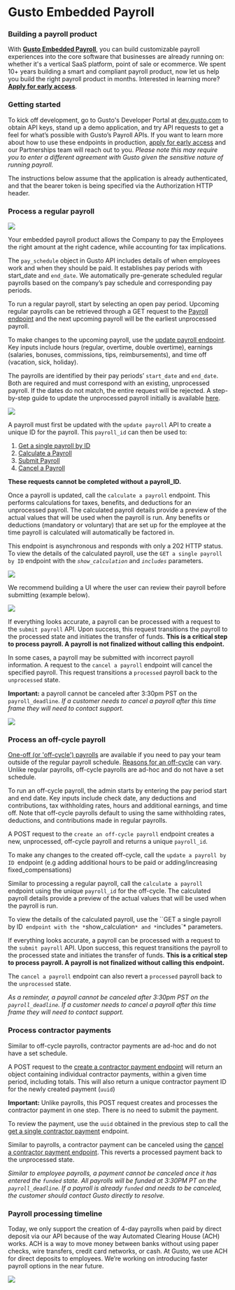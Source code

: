 # Gusto Embedded Payroll

### Building a payroll product

With **[Gusto Embedded Payroll](https://gusto.com/embedded-payroll)**, you can build customizable payroll experiences into the core software that businesses are already running on: whether it's a vertical SaaS platform, point of sale or ecommerce. We spent 10+ years building a smart and compliant payroll product, now let us help you build the right payroll product in months. Interested in learning more? [**Apply for early access**](https://gusto-embedded-payroll.typeform.com/to/iomAQIj3?utm_source=docs).

### Getting started

To kick off development, go to Gusto's Developer Portal at [dev.gusto.com](https://dev.gusto.com/) to obtain API keys, stand up a demo application, and try API requests to get a feel for what’s possible with Gusto’s Payroll APIs. If you want to learn more about how to use these endpoints in production, [apply for early access](https://gusto-embedded-payroll.typeform.com/to/iomAQIj3?utm_source=docs) and our Partnerships team will reach out to you. *Please note this may require you to enter a different agreement with Gusto given the sensitive nature of running payroll.*

The instructions below assume that the application is already authenticated, and that the bearer token is being specified via the Authorization HTTP header.

### Process a regular payroll
![](../../assets/images/payroll-flow.png)

Your embedded payroll product allows the Company to pay the Employees the right amount at the right cadence, while accounting for tax implications.

The `pay_schedule` object in Gusto API includes details of when employees work and when they should be paid. It establishes pay periods with start_date and `end_date`. We automatically pre-generate scheduled regular payrolls based on the company’s pay schedule and corresponding pay periods.

To run a regular payroll, start by selecting an open pay period. Upcoming regular payrolls can be retrieved through a GET request to the [Payroll endpoint](https://docs.gusto.com/docs/api/reference/Gusto-API.v1.yaml/paths/~1v1~1companies~1%7Bcompany_id%7D~1payrolls/get) and the next upcoming payroll will be the earliest unprocessed payroll.

To make changes to the upcoming payroll, use the [update payroll endpoint](https://docs.gusto.com/docs/api/reference/Gusto-API.v1.yaml/paths/~1v1~1companies~1%7Bcompany_id%7D~1payrolls~1%7Bpay_period_start_date%7D~1%7Bpay_period_end_date%7D/put). Key inputs include hours (regular, overtime, double overtime), earnings (salaries, bonuses, commissions, tips, reimbursements), and time off (vacation, sick, holiday).

The payrolls are identified by their pay periods’ `start_date` and `end_date`. Both are required and must correspond with an existing, unprocessed payroll. If the dates do not match, the entire request will be rejected. A step-by-step guide to update the unprocessed payroll initially is available [here](https://docs.gusto.com/docs/api/docs/guides/Updating%20Payrolls.md).

![](../../assets/images/GEP02.png)

A payroll must first be updated with the `update payroll` API to create a unique ID for the payroll. This `payroll_id` can then be used to:
1. [Get a single payroll by ID](https://gusto.stoplight.io/docs/api/b3A6MTQ3MTExMjc-get-a-single-payroll)
2. [Calculate a Payroll](https://docs.gusto.com/docs/api/reference/Gusto-API.v1.yaml/paths/~1v1~1companies~1%7Bcompany_id%7D~1payrolls~1%7Bpayroll_id%7D~1calculate/put)
3. [Submit Payroll](https://docs.gusto.com/docs/api/reference/Gusto-API.v1.yaml/paths/~1v1~1companies~1%7Bcompany_id%7D~1payrolls~1%7Bpayroll_Id%7D~1submit/put)
4. [Cancel a Payroll](https://docs.gusto.com/docs/api/reference/Gusto-API.v1.yaml/paths/~1v1~1companies~1%7Bcompany_id%7D~1payrolls~1%7Bpayroll_id%7D~1cancel/put)

**These requests cannot be completed without a payroll_ID.**

Once a payroll is updated, call the `calculate a payroll` endpoint. This performs calculations for taxes, benefits, and deductions for an unprocessed payroll. The calculated payroll details provide a preview of the actual values that will be used when the payroll is run. Any benefits or deductions (mandatory or voluntary) that are set up for the employee at the time payroll is calculated will automatically be factored in.

This endpoint is asynchronous and responds with only a 202 HTTP status. To view the details of the calculated payroll, use the `GET a single payroll by ID` endpoint with the *`show_calculation`* and *`includes`* parameters.

![](../../assets/images/GEP03.png)

We recommend building a UI where the user can review their payroll before submitting (example below).

![](../../assets/images/GEP04.png)

If everything looks accurate, a payroll can be processed with a request to the `submit payroll` API. Upon success, this request transitions the payroll to the processed state and initiates the transfer of funds. **This is a critical step to process payroll. A payroll is not finalized without calling this endpoint.**

In some cases, a payroll may be submitted with incorrect payroll information. A request to the `cancel a payroll` endpoint will cancel the specified payroll. This request transitions a `processed` payroll back to the `unprocessed` state. 

**Important:** a payroll cannot be canceled after 3:30pm PST on the `payroll_deadline`. *If a customer needs to cancel a payroll after this time frame they will need to contact support.*

![](../../assets/images/GEP05.png)

### Process an off-cycle payroll

[One-off (or 'off-cycle') payrolls](https://support.gusto.com/payroll/processing-payrolls/off-cycle-payrolls/999908231/Run-an-off-cycle-payroll.htm) are available if you need to pay your team outside of the regular payroll schedule. [Reasons for an off-cycle](https://support.gusto.com/payroll/processing-payrolls/off-cycle-payrolls/1019772541/Reasons-for-running-an-off-cycle-payroll.htm) can vary. Unlike regular payrolls, off-cycle payrolls are ad-hoc and do not have a set schedule.

To run an off-cycle payroll, the admin starts by entering the pay period start and end date. Key inputs include check date, any deductions and contributions, tax withholding rates, hours and additional earnings, and time off. Note that off-cycle payrolls default to using the same withholding rates, deductions, and contributions made in regular payrolls.

A POST request to the `create an off-cycle payroll` endpoint creates a new, unprocessed, off-cycle payroll and returns a unique `payroll_id`. 

To make any changes to the created off-cycle, call the `update a payroll by ID `endpoint (e.g adding additional hours to be paid or adding/increasing fixed_compensations)

Similar to processing a regular payroll, call the `calculate a payroll` endpoint using the unique `payroll_id` for the off-cycle. The calculated payroll details provide a preview of the actual values that will be used when the payroll is run.

To view the details of the calculated payroll, use the ``GET a single payroll by ID` endpoint with the *`show_calculation`* and *`includes`* parameters.

If everything looks accurate, a payroll can be processed with a request to the `submit payroll` API. Upon success, this request transitions the payroll to the processed state and initiates the transfer of funds. **This is a critical step to process payroll. A payroll is not finalized without calling this endpoint.**

The `cancel a payroll` endpoint can also revert a `processed` payroll back to the `unprocessed` state. 

*As a reminder, a payroll cannot be canceled after 3:30pm PST on the `payroll_deadline`. If a customer needs to cancel a payroll after this time frame they will need to contact support.*

### Process contractor payments

Similar to off-cycle payrolls, contractor payments are ad-hoc and do not have a set schedule.

A POST request to the [create a contractor payment endpoint](https://docs.gusto.com/docs/api/reference/Gusto-API.v1.yaml/paths/~1v1~1companies~1%7Bcompany_id%7D~1contractor_payments/post) will return an object containing individual contractor payments, within a given time period, including totals. This will also return a unique contractor payment ID for the newly created payment (`uuid`)

**Important:** Unlike payrolls, this POST request creates and processes the contractor payment in one step. There is no need to submit the payment.

To review the payment, use the `uuid` obtained in the previous step to call the [get a single contractor payment](https://docs.gusto.com/docs/api/reference/Gusto-API.v1.yaml/paths/~1v1~1companies~1%7Bcompany_id%7D~1contractor_payments~1%7Bcontractor_payment_id%7D/get) endpoint. 

Similar to payrolls, a contractor payment can be canceled using the [cancel a contractor payment endpoint](https://docs.gusto.com/docs/api/reference/Gusto-API.v1.yaml/paths/~1v1~1companies~1%7Bcompany_id%7D~1contractor_payments~1%7Bcontractor_payment_id%7D/delete). This reverts a processed payment back to the unprocessed state. 

*Similar to employee payrolls, a payment cannot be canceled once it has entered the `funded` state. All payrolls will be funded at 3:30PM PT on the `payroll_deadline`. If a payroll is already `funded` and needs to be canceled, the customer should contact Gusto directly to resolve.*

### Payroll processing timeline
Today, we only support the creation of 4-day payrolls when paid by direct deposit via our API because of the way Automated Clearing House (ACH) works. ACH is a way to move money between banks without using paper checks, wire transfers, credit card networks, or cash. At Gusto, we use ACH for direct deposits to employees. We’re working on introducing faster payroll options in the near future. 

![](../../assets/images/4-day-processing.png)

